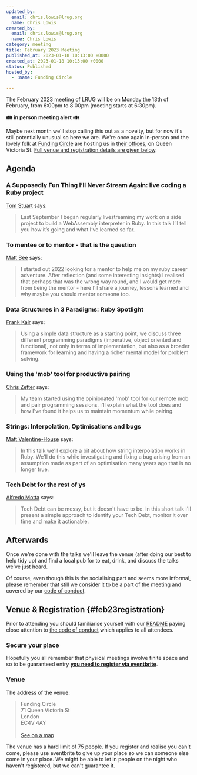 ```yaml
---
updated_by:
  email: chris.lowis@lrug.org
  name: Chris Lowis
created_by:
  email: chris.lowis@lrug.org
  name: Chris Lowis
category: meeting
title: February 2023 Meeting
published_at: 2023-01-18 10:13:00 +0000
created_at: 2023-01-18 10:13:00 +0000
status: Published
hosted_by:
  - :name: Funding Circle

---
```


The February 2023 meeting of LRUG will be on Monday the 13th of
February, from 6:00pm to 8:00pm (meeting starts at 6:30pm).

**👪 in person meeting alert 👪**

Maybe next month we'll stop calling this out as a novelty, but for now
it's still potentially unusual so here we are. We're once again
in-person and the
lovely folk at [Funding Circle](https://fundingcircle.com) are hosting us
in [their offices][fc-venue], on Queen Victoria St. [Full venue and
registration details are given below](#feb23registration).

## Agenda

### A Supposedly Fun Thing I’ll Never Stream Again: live coding a Ruby project

[Tom Stuart](https://tomstu.art/) says:

> Last September I began regularly livestreaming my work on a side project to build a WebAssembly interpreter in Ruby. In this talk I’ll tell you how it’s going and what I’ve learned so far.

### To mentee or to mentor - that is the question

[Matt Bee](https://www.twitter.com/mattbee) says:

> I started out 2022 looking for a mentor to help me on my ruby career
adventure. After reflection (and some interesting insights) I realised that
perhaps that was the wrong way round, and I would get more from being the
mentor - here I'll share a journey, lessons learned and why maybe you
should mentor someone too.

### Data Structures in 3 Paradigms: Ruby Spotlight

[Frank Kair](https://github.com/frankkair) says:

> Using a simple data structure as a starting point, we discuss three
different programming paradigms (imperative, object oriented and
functional), not only in terms of implementation, but also as a broader
framework for learning and having a richer mental model for problem solving.

### Using the 'mob' tool for productive pairing

[Chris Zetter](https://chriszetter.com) says:

> My team started using the opinionated 'mob' tool for our
remote mob and pair programming sessions. I'll explain what the tool does
and how I've found it helps us to maintain momentum while pairing.

### Strings: Interpolation, Optimisations and bugs

[Matt Valentine-House](https://ruby.social/@eightbitraptor) says:

> In this talk we'll explore a bit about how string interpolation works in Ruby. We'll do this while investigating and fixing a
bug arising from an assumption made as part of an optimisation many years
ago that is no longer true.

### Tech Debt for the rest of ys

[Alfredo Motta](https://twitter.com/mottalrd) says:

> Tech Debt can be messy, but it doesn't have to be. In this short talk I'll
present a simple approach to identify your Tech Debt, monitor it over time
and make it actionable.

## Afterwards

Once we're done with the talks we'll leave the venue (after doing our best
to help tidy up) and find a local pub for to eat, drink, and discuss the
talks we've just heard.

Of course, even though this is the socialising part and seems more
informal, please remember that still we consider it to be a part of the
meeting and covered by our [code of
conduct](http://readme.lrug.org/#code-of-conduct).

## Venue & Registration {#feb23registration}

Prior to attending you should familiarise yourself with our
[README](http://readme.lrug.org/) paying close attention to [the code of
conduct](http://readme.lrug.org/#code-of-conduct) which applies to all
attendees.

### Secure your place

Hopefully you all remember that physical meetings involve finite space and so to be guaranteed entry **[you need to register via eventbrite][february-2023-eventbrite]**.

### Venue

The address of the venue:

> Funding Circle<br/>71 Queen Victoria St<br/>London<br/>EC4V 4AY<br/><br/>[See on a map][fc-venue]

The venue has a hard limit of 75 people.  If you register and realise you
can't come, please use eventbrite to give up your place so we can someone
else come in your place.  We might be able to let in people on the night
who haven't registered, but we can't guarantee it.

[fc-venue]: https://goo.gl/maps/gVwnprtjhNKoK2AJ8
[february-2023-eventbrite]: https://www.eventbrite.com/e/london-ruby-user-group-february-2023-meeting-tickets-518578521317
